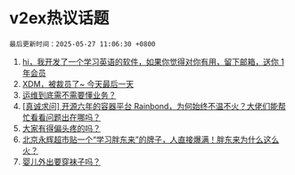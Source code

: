 # v2ex热议话题

`最后更新时间：2025-05-27 11:06:30 +0800`

1. [hi，我开发了一个学习英语的软件，如果你觉得对你有用，留下邮箱，送你 1 年会员](https://www.v2ex.com/t/1134547)
1. [XDM，被裁员了~ 今天最后一天](https://www.v2ex.com/t/1134336)
1. [运维到底需不需要懂业务？](https://www.v2ex.com/t/1134460)
1. [[真诚求问] 开源六年的容器平台 Rainbond，为何始终不温不火？大佬们能帮忙看看问题出在哪吗？](https://www.v2ex.com/t/1134423)
1. [大家有得偏头疼的吗？](https://www.v2ex.com/t/1134537)
1. [北京永辉超市贴一个“学习胖东来”的牌子，人直接爆满！胖东来为什么这么火？](https://www.v2ex.com/t/1134332)
1. [婴儿外出要穿袜子吗？](https://www.v2ex.com/t/1134449)

